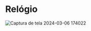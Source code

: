 # Relógio
![Captura de tela 2024-03-06 174022](https://github.com/Mateusveloso26/Relogio/assets/135018940/7bc51b12-ddd3-4972-bb95-3b68613e2a2c)
